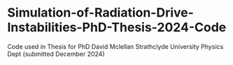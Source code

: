 # Simulation-of-Radiation-Drive-Instabilities-PhD-Thesis-2024-Code
Code used in Thesis for PhD David Mclellan Strathclyde University Physics Dept (submitted December 2024)
